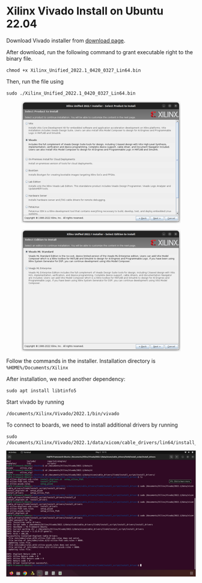 # Xilinx Vivado Install on Ubuntu 22.04

Download Vivado installer from [download page](https://www.xilinx.com/member/forms/download/xef.html?filename=Xilinx\_Unified\_2022.1\_0420\_0327\_Lin64.bin).

After download, run the following command to grant executable right to the binary file.

```
chmod +x Xilinx_Unified_2022.1_0420_0327_Lin64.bin
```

Then, run the file using&#x20;

```
sudo ./Xilinx_Unified_2022.1_0420_0327_Lin64.bin
```



<figure><img src="../.gitbook/assets/image (101).png" alt=""><figcaption></figcaption></figure>

<figure><img src="../.gitbook/assets/image (3).png" alt=""><figcaption></figcaption></figure>

Follow the commands in the installer. Installation directory is `%HOME%/Documents/Xilinx`

After installation, we need another dependency:

```
sudo apt install libtinfo5
```



Start vivado by running

```
/documents/Xilinx/Vivado/2022.1/bin/vivado
```



To connect to boards, we need to install additional drivers by running

```
sudo /documents/Xilinx/Vivado/2022.1/data/xicom/cable_drivers/lin64/install_script/install_drivers/install_drivers
```

![](<../.gitbook/assets/image (53).png>)
